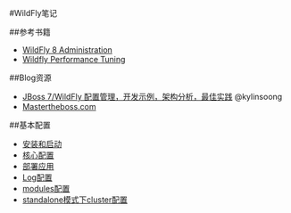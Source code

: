 #WildFly笔记

##参考书籍

* [WildFly 8 Administration](http://www.amazon.com/WildFly-8-Administration-Francesco-Marchioni-ebook/dp/B00HOGN0C8)
* [Wildfly Performance Tuning](http://www.amazon.com/Wildfly-Performance-Tuning-Arnold-Johansson/dp/1783980567/)

##Blog资源

* [JBoss 7/WildFly 配置管理，开发示例，架构分析，最佳实践](http://blog.csdn.net/kylinsoong/article/details/17302241) @kylinsoong
* [Mastertheboss.com](http://www.mastertheboss.com/)

##基本配置

* [安装和启动](wildfly_installation.md)
* [核心配置](core_config.md)
* [部署应用](deploy_app.md)
* [Log配置](logging.md)
* [modules配置](modules.md)
* [standalone模式下cluster配置](clustering.md)